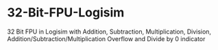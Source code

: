 # 32-Bit-FPU-Logisim
32 Bit FPU in Logisim with Addition, Subtraction, Multiplication, Division, Addition/Subtraction/Multiplication Overflow and Divide by 0 indicator
